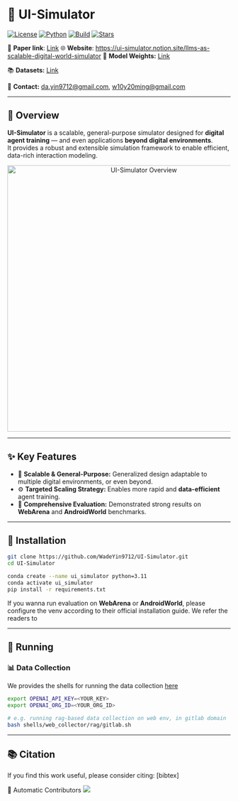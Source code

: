 # 🧠 UI-Simulator

[![License](https://img.shields.io/github/license/WadeYin9712/UI-Simulator)](LICENSE)
[![Python](https://img.shields.io/badge/python-3.8%2B-blue.svg)]()
[![Build](https://img.shields.io/badge/build-passing-brightgreen.svg)]()
[![Stars](https://img.shields.io/github/stars/WadeYin9712/UI-Simulator?style=social)]()

🔗 **Paper link**: [Link]() 
🌐 **Website**: https://ui-simulator.notion.site/llms-as-scalable-digital-world-simulator
🤗 **Model Weights:** [Link]()  

📚 **Datasets:** [Link]()  

📧 **Contact:** [da.yin9712@gmail.com](mailto:da.yin9712@gmail.com), [w10y20ming@gmail.com](mailto:w10y20ming@gmail.com)

---

## 🚀 Overview

**UI-Simulator** is a scalable, general-purpose simulator designed for **digital agent training** — and even applications **beyond digital environments**.  
It provides a robust and extensible simulation framework to enable efficient, data-rich interaction modeling.

<p align="center">
  <img src="https://github.com/WadeYin9712/UI-Simulator/figures/uisimulator_intro.pdf" alt="UI-Simulator Overview" width="600">
</p>

---

## ✨ Key Features

- 🔧 **Scalable & General-Purpose:** Generalized design adaptable to multiple digital environments, or even beyond.  
- ⚙️ **Targeted Scaling Strategy:** Enables more rapid and **data-efficient** agent training.  
- 🧩 **Comprehensive Evaluation:** Demonstrated strong results on **WebArena** and **AndroidWorld** benchmarks.  

---

## 🧩 Installation

```bash
git clone https://github.com/WadeYin9712/UI-Simulator.git
cd UI-Simulator

conda create --name ui_simulator python=3.11
conda activate ui_simulator
pip install -r requirements.txt
```
If you wanna run evaluation on **WebArena** or **AndroidWorld**, please configure the venv according to their official installation guide. We refer the readers to 

---

## 🧪 Running

### 📊 Data Collection

We provides the shells for running the data collection [here](https://github.com/WadeYin9712/UI-Simulator/shells)

```bash
export OPENAI_API_KEY=<YOUR_KEY>
export OPENAI_ORG_ID=<YOUR_ORG_ID>

# e.g. running rag-based data collection on web env, in gitlab domain
bash shells/web_collector/rag/gitlab.sh
```

---

## 📚 Citation

If you find this work useful, please consider citing:
[bibtex]



🧭 Automatic Contributors
<a href="https://github.com/WadeYin9712/UI-Simulator/graphs/contributors"> <img src="https://contrib.rocks/image?repo=WadeYin9712/UI-Simulator" /> </a>